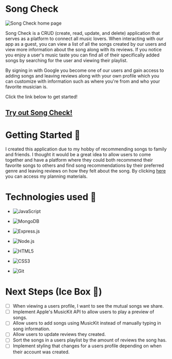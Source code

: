 # Song Check
![Song Check home page](https://i.imgur.com/dNlKyxX.png)

Song Check is a CRUD (create, read, update, and delete) application that serves as a platform to connect all music lovers. When interacting with our app as a guest, you can view a list of all the songs created by our users and view more information about the song along with its reviews. If you notice you enjoy a user's music taste you can find all of their specifically added songs by searching for the user and viewing their playlist.

By signing in with Google you become one of our users and gain access to adding songs and leaving reviews along with your own profile which you can customize with information such as where you're from and who your favorite musician is.

Click the link below to get started!

## [Try out Song Check!](htttps://song-check.fly.dev)

# Getting Started 🏁
I created this application due to my hobby of recommending songs to family and friends. I thought it would be a great idea to allow users to come together and have a platform where they could both recommend their favorite songs to others and find song recommendations by their preferred genre and leaving reviews on how they felt about the song. By clicking [here](https://trello.com/b/SlO7V8WY/song-check-project-board) you can access my planning materials.

# Technologies used 💾
* ![JavaScript](https://img.shields.io/badge/JavaScript-323330?style=for-the-badge&logo=javascript&logoColor=F7DF1E)

* ![MongoDB](https://img.shields.io/badge/MongoDB-4EA94B?style=for-the-badge&logo=mongodb&logoColor=white)

* ![Express.js](https://img.shields.io/badge/Express.js-000000?style=for-the-badge&logo=express&logoColor=white)

* ![Node.js](https://img.shields.io/badge/Node.js-339933?style=for-the-badge&logo=nodedotjs&logoColor=white)

* ![HTML5](https://img.shields.io/badge/HTML5-E34F26?style=for-the-badge&logo=html5&logoColor=white)

* ![CSS3](https://img.shields.io/badge/CSS3-1572B6?style=for-the-badge&logo=css3&logoColor=white)

* ![Git](https://img.shields.io/badge/GIT-E44C30?style=for-the-badge&logo=git&logoColor=white) 
 

# Next Steps (Ice Box 🧊)  

- [ ] When viewing a users profile, I want to see the mutual songs we share. 
- [ ] Implement Apple's MusicKit API to allow users to play a preview of songs. 
- [ ] Allow users to add songs using MusicKit instead of manually typing in song information. 
- [ ] Allow users to update reviews they created.
- [ ] Sort the songs in a users playlist by the amount of reviews the song has.
- [ ] Implement styling that changes for a users profile depending on when their account was created.